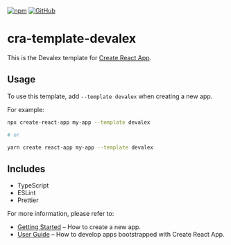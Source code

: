 [![npm](https://img.shields.io/npm/v/cra-template-devalex)](https://www.npmjs.com/package/cra-template-devalex)
[![GitHub](https://img.shields.io/github/license/devalexLLC/cra-template-devalex)](LICENSE)

# cra-template-devalex

This is the Devalex template for [Create React App](https://github.com/facebook/create-react-app).

## Usage

To use this template, add `--template devalex` when creating a new app.

For example:

```sh
npx create-react-app my-app --template devalex

# or

yarn create react-app my-app --template devalex
```

## Includes
- TypeScript
- ESLint
- Prettier

For more information, please refer to:

- [Getting Started](https://create-react-app.dev/docs/getting-started) – How to create a new app.
- [User Guide](https://create-react-app.dev) – How to develop apps bootstrapped with Create React App.

